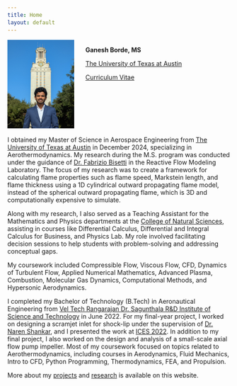 ```yaml
---
title: Home
layout: default
---
```


<div id="twosided">
  <div id="left" style="float: left; max-width: 30%; border: 10px;">
    <img src="images/profile.jpg" />
  </div>
  <div id="right" style="float: right; width: 65%; vertical-align: middle;">
    <p><b>Ganesh Borde, MS</b></p>
    <p><a href="https://utexas.edu" target="blank">The University of Texas at Austin</a></p>
    <p><a href="files/GaneshBorde_cv.pdf">Curriculum Vitae</a></p>
  </div>
</div>
<div id="clearer" style="clear: both"></div>

I obtained my Master of Science in Aerospace Engineering from [The University of Texas at Austin](http://emory.edu/) in December 2024, specializing in Aerothermodynamics. My research during the M.S. program was conducted under the guidance of [Dr. Fabrizio Bisetti](https://www.ae.utexas.edu/people/faculty/faculty-directory/bisetti) in the Reactive Flow Modeling Laboratory. The focus of my research was to create a framework for calculating flame properties such as flame speed, Markstein length, and flame thickness using a 1D cylindrical outward propagating flame model, instead of the spherical outward propagating flame, which is 3D and computationally expensive to simulate.

Along with my research, I also served as a Teaching Assistant for the Mathematics and Physics departments at the [College of Natural Sciences](https://cns.utexas.edu/), assisting in courses like Differential Calculus, Differential and Integral Calculus for Business, and Physics Lab. My role involved facilitating decision sessions to help students with problem-solving and addressing conceptual gaps.

My coursework included Compressible Flow, Viscous Flow, CFD, Dynamics of Turbulent Flow, Applied Numerical Mathematics, Advanced Plasma, Combustion, Molecular Gas Dynamics, Computational Methods, and Hypersonic Aerodynamics.

I completed my Bachelor of Technology (B.Tech) in Aeronautical Engineering from [Vel Tech Rangarajan Dr. Sagunthala R&D Institute of Science and Technology](https://www.veltech.edu.in/) in June 2022. For my final-year project, I worked on designing a scramjet inlet for shock-lip under the supervision of [Dr. Naren Shankar](https://scholar.google.com/citations?user=BFDpCJ4AAAAJ&hl=en), and I presented the work at [ICES 2022](https://ices.space/). In addition to my final project, I also worked on the design and analysis of a small-scale axial flow pump impeller. Most of my coursework focused on topics related to Aerothermodynamics, including courses in Aerodynamics, Fluid Mechanics, Intro to CFD, Python Programming, Thermodynamics, FEA, and Propulsion.

More about my [projects](https://ganesh-borde.github.io/projects) and [research](https://ganesh-borde.github.io/research) is available on this website.

